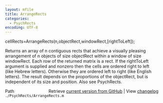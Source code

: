 ```yaml
---
layout: mfile
title: ArrangeRects
categories:
  - PsychRects
encoding: UTF-8
---
```


cellRects=ArrangeRects\(n,objectRect,windowRect,\[rightToLeft\]\);

Returns an array of n contiguous rects that achieve a visually
pleasing arrangement of n objects of size objectRect within a
window of size windowRect. Each row of the returned matrix is a rect.
If the rightToLeft argument is supplied and nonzero then
the cells are ordered right to left \(like Hebrew letters\).
Otherwise they are ordered left to right \(like English letters\).
The result depends on the proportions of the objectRect, but is
independent of its size and position.
Also see PsychRects.


<div class="code_header" style="text-align:right;">
  <span style="float:left;">Path&nbsp;&nbsp;</span> <span class="counter">Retrieve <a href=
  "https://raw.github.com/Psychtoolbox-3/Psychtoolbox-3/beta/./PsychRects/ArrangeRects.m">current version from GitHub</a> | View <a href=
  "https://github.com/Psychtoolbox-3/Psychtoolbox-3/commits/beta/./PsychRects/ArrangeRects.m">changelog</a></span>
</div>
<div class="code">
  <code>./PsychRects/ArrangeRects.m</code>
</div>

